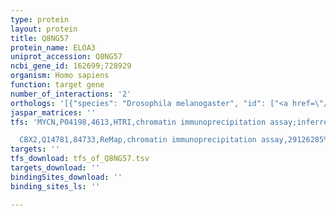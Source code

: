 ```yaml
---
type: protein
layout: protein
title: Q8NG57
protein_name: ELOA3
uniprot_accession: Q8NG57
ncbi_gene_id: 162699;728929
organism: Homo sapiens
function: target gene
number_of_interactions: '2'
orthologs: '[{"species": "Drosophila melanogaster", "id": ["<a href=\"/protein/q9vcp0\">Q9VCP0</a>"]}, {"species": "Danio rerio", "id": ["<a href=\"/protein/e7f7h1\">E7F7H1</a>", "<a href=\"/protein/a0a0r4iby3\">A0A0R4IBY3</a>"]}]'
jaspar_matrices: ''
tfs: 'MYCN,P04198,4613,HTRI,chromatin immunoprecipitation assay;inferred by curator,22900683%5Buid%5D+OR+16093321%5Buid%5D,No

  CBX2,Q14781,84733,ReMap,chromatin immunoprecipitation assay,29126285%5Buid%5D,No'
targets: ''
tfs_download: tfs_of_Q8NG57.tsv
targets_download: ''
bindingSites_download: ''
binding_sites_ls: ''

---
```

